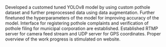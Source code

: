 Developed a customed tuned YOLOv8 model by using custom pothole dataset and further preprocessed data using data augmentation.
Further finetuned the hyperparameters of the model for improving accuracy of the model.
Interface for registering pothole complaints and verification of pothole filing for municipal corporation are established.
Established RTMP server for camera feed stream and UDP server for GPS coordinates.
Proper overview of the work progress is stimulated on website. 
